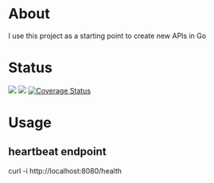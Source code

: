 # About
I use this project as a starting point to create new APIs in Go

# Status

<img src="https://travis-ci.com/apiglue/api-template-go.svg?branch=master" /> <img src="https://goreportcard.com/badge/github.com/apiglue/api-template-go" /> <a href='https://coveralls.io/github/apiglue/api-template-go?branch=master'><img src='https://coveralls.io/repos/github/apiglue/api-template-go/badge.svg?branch=master' alt='Coverage Status' /></a>

# Usage

## heartbeat endpoint
curl -i http://localhost:8080/health


